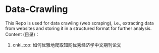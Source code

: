 # Data-Crawling
This Repo is used for data crawling (web scraping), i.e., extracting data from websites and storing it in a structured format for further analysis. 
Content (目录)：

1. cnki_top: 如何优雅地爬取知网优秀经济学中文期刊论文

